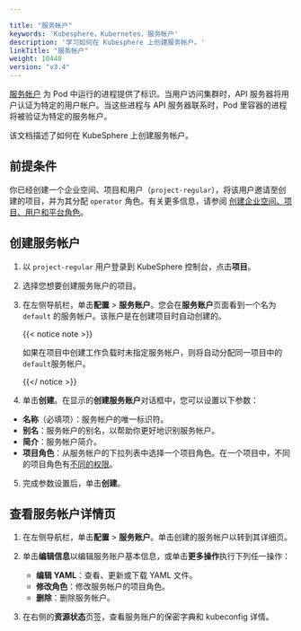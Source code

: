 ```yaml
---

title: "服务帐户"
keywords: 'Kubesphere，Kubernetes，服务帐户'
description: '学习如何在 Kubesphere 上创建服务帐户。'
linkTitle: "服务帐户"
weight: 10440
version: "v3.4"
---
```


[服务帐户](https://kubernetes.io/zh/docs/tasks/configure-pod-container/configure-service-account/) 为 Pod 中运行的进程提供了标识。当用户访问集群时，API 服务器将用户认证为特定的用户帐户。当这些进程与 API 服务器联系时，Pod 里容器的进程将被验证为特定的服务帐户。

该文档描述了如何在 KubeSphere 上创建服务帐户。

## 前提条件

你已经创建一个企业空间、项目和用户（`project-regular`），将该用户邀请至创建的项目，并为其分配 `operator` 角色。有关更多信息，请参阅 [创建企业空间、项目、用户和平台角色](https://kubesphere.io/zh/docs/quick-start/create-workspace-and-project/)。

## 创建服务帐户

1. 以 `project-regular` 用户登录到 KubeSphere 控制台，点击**项目**。

1. 选择您想要创建服务账户的项目。

1. 在左侧导航栏，单击**配置** > **服务账户**。您会在**服务账户**页面看到一个名为 `default` 的服务帐户。该账户是在创建项目时自动创建的。

   {{< notice note >}}

   如果在项目中创建工作负载时未指定服务帐户，则将自动分配同一项目中的 `default`服务帐户。

   {{</ notice >}}

2. 单击**创建**。在显示的**创建服务账户**对话框中，您可以设置以下参数：

- **名称**（必填项）：服务帐户的唯一标识符。
- **别名**：服务帐户的别名，以帮助你更好地识别服务帐户。
- **简介**：服务帐户简介。
- **项目角色**：从服务帐户的下拉列表中选择一个项目角色。在一个项目中，不同的项目角色有[不同的权限](../../../project-administration/role-and-member-management/#built-in-roles)。

5. 完成参数设置后，单击**创建**。

## 查看服务帐户详情页

1. 在左侧导航栏，单击**配置** > **服务账户**。单击创建的服务帐户以转到其详细页。

2. 单击**编辑信息**以编辑服务账户基本信息，或单击**更多操作**执行下列任一操作：
   - **编辑 YAML**：查看、更新或下载 YAML 文件。
   - **修改角色**：修改服务帐户的项目角色。
   - **删除**：删除服务帐户。
   
3. 在右侧的**资源状态**页签，查看服务账户的保密字典和 kubeconfig 详情。

